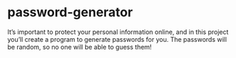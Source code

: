 # password-generator
It’s important to protect your personal information online, and in this project you’ll create a program to generate passwords for you.  The passwords will be random, so no one will be able to guess them!
